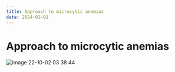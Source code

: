 ```yaml
---
title: Approach to microcytic anemias
date: 2024-01-01
---
```

# Approach to microcytic anemias

![image 22-10-02 03 38 44](https://i.imgur.com/iO5DQRe.png)
